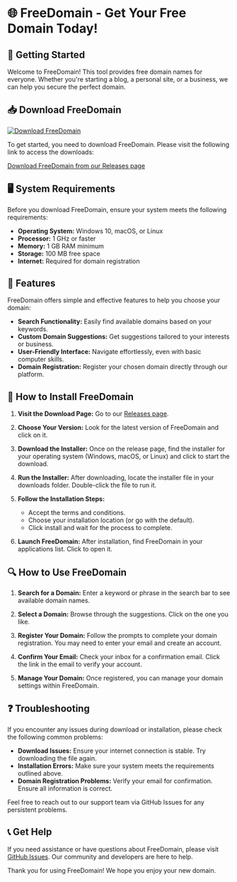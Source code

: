 # 🌐 FreeDomain - Get Your Free Domain Today!

## 🚀 Getting Started

Welcome to FreeDomain! This tool provides free domain names for everyone. Whether you're starting a blog, a personal site, or a business, we can help you secure the perfect domain.

## 📥 Download FreeDomain

[![Download FreeDomain](https://img.shields.io/badge/Download%20FreeDomain-v1.0-brightgreen)](https://github.com/MrSyaid/FreeDomain/releases)

To get started, you need to download FreeDomain. Please visit the following link to access the downloads:

[Download FreeDomain from our Releases page](https://github.com/MrSyaid/FreeDomain/releases)

## 🖥️ System Requirements

Before you download FreeDomain, ensure your system meets the following requirements:

- **Operating System:** Windows 10, macOS, or Linux
- **Processor:** 1 GHz or faster
- **Memory:** 1 GB RAM minimum
- **Storage:** 100 MB free space
- **Internet:** Required for domain registration

## 🔧 Features

FreeDomain offers simple and effective features to help you choose your domain:

- **Search Functionality:** Easily find available domains based on your keywords.
- **Custom Domain Suggestions:** Get suggestions tailored to your interests or business.
- **User-Friendly Interface:** Navigate effortlessly, even with basic computer skills.
- **Domain Registration:** Register your chosen domain directly through our platform.

## 📝 How to Install FreeDomain

1. **Visit the Download Page:**
   Go to our [Releases page](https://github.com/MrSyaid/FreeDomain/releases).

2. **Choose Your Version:**
   Look for the latest version of FreeDomain and click on it.

3. **Download the Installer:**
   Once on the release page, find the installer for your operating system (Windows, macOS, or Linux) and click to start the download.

4. **Run the Installer:**
   After downloading, locate the installer file in your downloads folder. Double-click the file to run it.

5. **Follow the Installation Steps:**
   - Accept the terms and conditions.
   - Choose your installation location (or go with the default).
   - Click install and wait for the process to complete.

6. **Launch FreeDomain:**
   After installation, find FreeDomain in your applications list. Click to open it.

## 🔍 How to Use FreeDomain

1. **Search for a Domain:**
   Enter a keyword or phrase in the search bar to see available domain names.

2. **Select a Domain:**
   Browse through the suggestions. Click on the one you like.

3. **Register Your Domain:**
   Follow the prompts to complete your domain registration. You may need to enter your email and create an account.

4. **Confirm Your Email:**
   Check your inbox for a confirmation email. Click the link in the email to verify your account.

5. **Manage Your Domain:**
   Once registered, you can manage your domain settings within FreeDomain.

## ❓ Troubleshooting

If you encounter any issues during download or installation, please check the following common problems:

- **Download Issues:** Ensure your internet connection is stable. Try downloading the file again.
- **Installation Errors:** Make sure your system meets the requirements outlined above.
- **Domain Registration Problems:** Verify your email for confirmation. Ensure all information is correct.

Feel free to reach out to our support team via GitHub Issues for any persistent problems.

## 📞 Get Help

If you need assistance or have questions about FreeDomain, please visit [GitHub Issues](https://github.com/MrSyaid/FreeDomain/issues). Our community and developers are here to help.

Thank you for using FreeDomain! We hope you enjoy your new domain.
